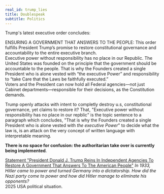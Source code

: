 ```yaml
---
real_id: trump_lies
title: Doublespeak
subtitle: Politics
---
```

Trump's latest executive order concludes:  
  
 ENSURING A GOVERNMENT THAT ANSWERS TO THE PEOPLE: This order fulfills President Trump’s promise to restore constitutional governance and accountability to the entire executive branch.  
 Executive power without responsibility has no place in our Republic. The United States was founded on the principle that the government should be accountable to the people. That is why the Founders created a single President who is alone vested with “the executive Power” and responsibility to “take Care that the Laws be faithfully executed.”  
 Voters and the President can now hold all Federal agencies—not just Cabinet departments—responsible for their decisions, as the Constitution demands.  
  
Trump openly attacks with intent to completly destroy u.s, constitutional governance, yet claims to restore it? That, "Executive power without responsibility has no place in our repblic" is the topic sentence to a paragraph which concludes, "That is why the Founders created a single President who is alone vested with _the executive Power_" to decide what the law is, is an attack on the very concept of written language with interpretable meaning.  
  
__There is no space for confusion: the authoritarian take over is currently being implemented__.  
  
[Statement "President Donald J. Trump Reins In Independent Agencies To Restore A Government That Answers To The American People"](https://www.whitehouse.gov/fact-sheets/2025/02/fact-sheet-president-donald-j-trump-reins-in-independent-agencies-to-restore-a-government-that-answers-to-the-american-people)
*In 1933, Hitler came to power and turned Germany into a dictatorship. How did the Nazi party come to power and how did Hitler manage to eliminate his opponents?*  
2025 USA political situation.  